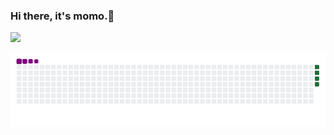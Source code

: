 ### Hi there, it's momo.👋

<img src="https://github-readme-stats.vercel.app/api?username=lordmomo&&show_icons=true&title_color=ffffff&icon_color=bb2acf&text_color=daf7dc&bg_color=151515">

![Snake gif](https://github.com/lordmomo/lordmomo/blob/main/output/github-contribution-grid-snake.gif)
<!--
**lordmomo/lordmomo** is a ✨ _special_ ✨ repository because its `README.md` (this file) appears on your GitHub profile.


Here are some ideas to get you started:

- 🔭 I’m currently working on ...
- 🌱 I’m currently learning ...
- 👯 I’m looking to collaborate on ...
- 🤔 I’m looking for help with ...
- 💬 Ask me about ...
- 📫 How to reach me: ...
- 😄 Pronouns: ...
- ⚡ Fun fact: ...
-->
